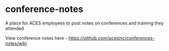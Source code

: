 # conference-notes
A place for ACES employees to post notes on conferences and training they attended

View conference notes here - https://github.com/acesinc/conferences-notes/wiki
